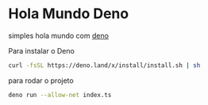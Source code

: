 # Hola Mundo Deno

simples hola mundo com [deno](deo.land)

Para instalar o Deno

```sh
curl -fsSL https://deno.land/x/install/install.sh | sh
```

para rodar o projeto

```sh
deno run --allow-net index.ts
```

